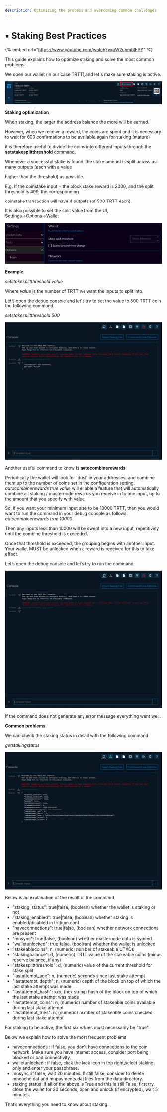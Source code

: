```yaml
---
description: Optimizing the process and overcoming common challenges
---
```


# ▪ Staking Best Practices

{% embed url="https://www.youtube.com/watch?v=aW2ubmbIFPY" %}



This guide explains how to optimize staking and solve the most common problems.

We open our wallet (in our case TRTT),and let's make sure staking is active.

![](<../../.gitbook/assets/0 (10).png>)

**Staking optimization**

When staking, the larger the address balance the more will be earned.

However, when we receive a reward, the coins are spent and it is necessary to wait for 600 confirmations to be available again for staking (mature)

it is therefore useful to divide the coins into different inputs through the **setstakesplitthreshold** command.

Whenever a successful stake is found, the stake amount is split across as many outputs (each with a value

higher than the threshold) as possible.

E.g. If the coinstake input + the block stake reward is 2000, and the split threshold is 499, the corresponding

coinstake transaction will have 4 outputs (of 500 TRTT each).

It is also possible to set the split value from the UI, Settings→Options→Wallet

![](<../../.gitbook/assets/1 (7).png>)

**Example**

_setstakesplitthreshold value_

Where _value_ is the number of TRTT we want the inputs to split into.

Let’s open the debug console and let's try to set the value to 500 TRTT coin the following command.

_setstakesplitthreshold 500_

![](<../../.gitbook/assets/2 (5).png>)

Another useful command to know is **autocombinerewards**

Periodically the wallet will look for 'dust' in your addresses, and combine them up to the number of coins set in the configuration setting. _autocombinerewards true value_ will enable a feature that will automatically combine all staking / masternode rewards you receive in to one input, up to the amount that you specify with value.

So, if you want your minimum input size to be 10000 TRTT, then you would want to run the command in your debug console as follows: _autocombinerewards true 10000_.

Then any inputs less than 10000 will be swept into a new input, repetitively until the combine threshold is exceeded.

Once that threshold is exceeded, the grouping begins with another input. Your wallet MUST be unlocked when a reward is received for this to take effect.

Let’s open the debug console and let’s try to run the command.

![](../../.gitbook/assets/3.png)

If the command does not generate any error message everything went well.

**Common problems**

We can check the staking status in detail with the following command

_getstakingstatus_

![](<../../.gitbook/assets/4 (9).png>)

Below is an explanation of the result of the command.

* "staking\_status": true|false, (boolean) whether the wallet is staking or not
* "staking\_enabled": true|false, (boolean) whether staking is enabled/disabled in trittium.conf
* "haveconnections": true|false, (boolean) whether network connections are present
* "mnsync": true|false, (boolean) whether masternode data is synced
* "walletunlocked": true|false, (boolean) whether the wallet is unlocked
* "stakeablecoins": n, (numeric) number of stakeable UTXOs
* "stakingbalance": d, (numeric) TRTT value of the stakeable coins (minus reserve balance, if any)
* "stakesplitthreshold": d, (numeric) value of the current threshold for stake split
* "lastattempt\_age": n, (numeric) seconds since last stake attempt
* "lastattempt\_depth": n, (numeric) depth of the block on top of which the last stake attempt was made
* "lastattempt\_hash": xxx, (hex string) hash of the block on top of which the last stake attempt was made
* "lastattempt\_coins": n, (numeric) number of stakeable coins available during last stake attempt
* "lastattempt\_tries": n, (numeric) number of stakeable coins checked during last stake attempt

For staking to be active, the first six values must necessarily be "true".

Below we explain how to solve the most frequent problems

* haveconnections : if false, you don't have connections to the coin network. Make sure you have internet access, consider port being blocked or bad connectivity.
* walletunlocked : if false, click the lock icon in top right,select staking only and enter your passphrase.
* mnsync :if false, wait 20 minutes. If still false, consider to delete mncache.dat and mnpayments.dat files from the data directory.
* staking status :if all of the above is True and this is still False, first try, close the wallet for 30 seconds, open and unlock (if encrypted), wait 5 minutes.

That’s everything you need to know about staking.
